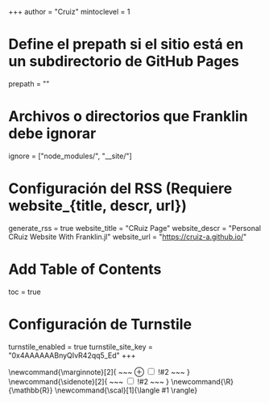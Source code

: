 <!--
Configuración global para Franklin.jl
-->
+++
author = "Cruiz"
mintoclevel = 1

# Define el prepath si el sitio está en un subdirectorio de GitHub Pages
prepath = ""

# Archivos o directorios que Franklin debe ignorar
ignore = ["node_modules/", "__site/"]

# Configuración del RSS (Requiere website_{title, descr, url})
generate_rss = true
website_title = "CRuiz Page"
website_descr = "Personal CRuiz Website With Franklin.jl"
website_url   = "https://cruiz-a.github.io/"

# Add Table of Contents
toc = true

# Configuración de Turnstile
turnstile_enabled = true
turnstile_site_key = "0x4AAAAAABnyQIvR42qq5_Ed"
+++

<!--
Definiciones de comandos LaTeX globales para todo el sitio
-->
\newcommand{\marginnote}[2]{
    ~~~
    <label for="mn-!#1" class="margin-toggle">&#8853;</label>
    <input type="checkbox" id="mn-!#1" class="margin-toggle"/>
    <span class="marginnote">!#2</span>
    ~~~
}
\newcommand{\sidenote}[2]{
    ~~~
    <label for="sn-!#1" class="margin-toggle sidenote-number"></label>
    <input type="checkbox" id="sn-!#1" class="margin-toggle"/>
    <span class="sidenote" id="sn-!#1">!#2</span>
    ~~~
}
\newcommand{\R}{\mathbb{R}}
\newcommand{\scal}[1]{\langle #1 \rangle}
